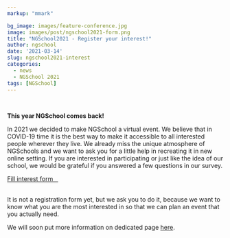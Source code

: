 ```yaml
---
markup: "mmark"

bg_image: images/feature-conference.jpg
image: images/post/ngschool2021-form.png
title: "NGSchool2021 - Register your interest!"
author: ngschool
date: '2021-03-14'
slug: ngschool2021-interest
categories:
  - news
  - NGSchool 2021
tags: [NGSchool]
---
```

<br>

<b>This year NGSchool comes back!<br></b>

In 2021 we decided to make NGSchool a virtual event. We believe that in COVID-19 time it is the best way to make it accessible to all interested people wherever they live. We already miss the unique atmosphere of NGSchools and we want to ask you for a little help in recreating it in new online setting. If you are interested in participating or just like the idea of our school, we would be grateful if you answered a few questions in our survey.

<a href="https://forms.gle/E2upreRC78xW3KUS7" class="btn btn-info btn-lg btn-block" style="width: 40%; margin: 0 auto;" target="blank">Fill interest form &nbsp;&nbsp;<i class="fas fa-share-square"></i></a>

<br>
It is not a registration form yet, but we ask you to do it, because we want to know what you are the most interested in so that we can plan an event that you actually need.

We will soon put more information on dedicated page [here](/ngschool2021/). 
